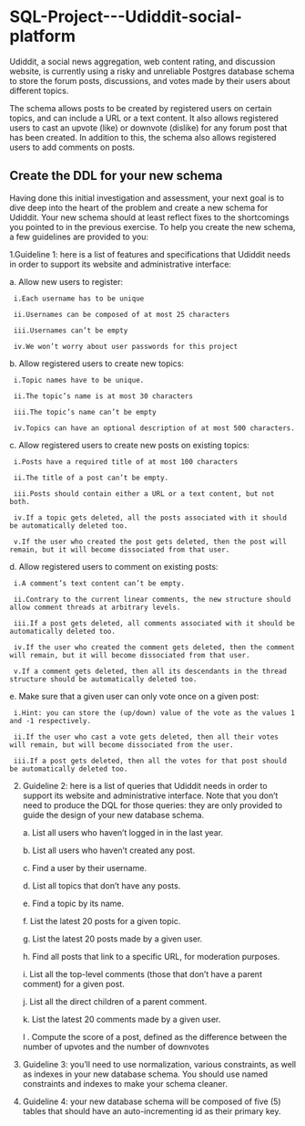# SQL-Project---Udiddit-social-platform

Udiddit, a social news aggregation, web content rating, and discussion website, is currently using a risky and unreliable Postgres database schema to store the forum posts, discussions, and votes made by their users about different topics.

The schema allows posts to be created by registered users on certain topics, and can include a URL or a text content. It also allows registered users to cast an upvote (like) or downvote (dislike) for any forum post that has been created. In addition to this, the schema also allows registered users to add comments on posts.

## Create the DDL for your new schema
Having done this initial investigation and assessment, your next goal is to dive deep into the heart of the problem and create a new schema for Udiddit. Your new     schema should at least reflect fixes to the shortcomings you pointed to in the previous exercise. To help you create the new schema, a few guidelines are provided to   you:

1.Guideline 1: here is a list of features and specifications that Udiddit needs in order to support its website and administrative interface:

  a.	Allow new users to register:
  
     i.Each username has to be unique
   
     ii.Usernames can be composed of at most 25 characters
   
     iii.Usernames can’t be empty
   
     iv.We won’t worry about user passwords for this project
   
	
  b.	Allow registered users to create new topics:
  
     i.Topic names have to be unique.
   
     ii.The topic’s name is at most 30 characters
   
     iii.The topic’s name can’t be empty
   
     iv.Topics can have an optional description of at most 500 characters.
   
   
  c.	Allow registered users to create new posts on existing topics:
  
     i.Posts have a required title of at most 100 characters
   
     ii.The title of a post can’t be empty.
   
     iii.Posts should contain either a URL or a text content, but not both.
   
     iv.If a topic gets deleted, all the posts associated with it should be automatically deleted too.
   
     v.If the user who created the post gets deleted, then the post will remain, but it will become dissociated from that user.
   
   
  d.	Allow registered users to comment on existing posts:
  
     i.A comment’s text content can’t be empty.
   
     ii.Contrary to the current linear comments, the new structure should allow comment threads at arbitrary levels.
   
     iii.If a post gets deleted, all comments associated with it should be automatically deleted too.
   
     iv.If the user who created the comment gets deleted, then the comment will remain, but it will become dissociated from that user.
   
     v.If a comment gets deleted, then all its descendants in the thread structure should be automatically deleted too.
   
   
  e.	Make sure that a given user can only vote once on a given post:
  
     i.Hint: you can store the (up/down) value of the vote as the values 1 and -1 respectively.
   
     ii.If the user who cast a vote gets deleted, then all their votes will remain, but will become dissociated from the user.
   
     iii.If a post gets deleted, then all the votes for that post should be automatically deleted too.
     
2.	Guideline 2: here is a list of queries that Udiddit needs in order to support its website and administrative interface. Note that you don’t need to produce the         DQL for those queries: they are only provided to guide the design of your new database schema.


      a.	List all users who haven’t logged in in the last year.
  
      b.	List all users who haven’t created any post.
  
      c.	Find a user by their username.
  
      d.	List all topics that don’t have any posts.
  
      e.	Find a topic by its name.
  
      f.	List the latest 20 posts for a given topic.
  
      g.	List the latest 20 posts made by a given user.
  
      h.	Find all posts that link to a specific URL, for moderation purposes.
  
      i.	List all the top-level comments (those that don’t have a parent comment) for a given post.
  
      j.	List all the direct children of a parent comment.
  
      k.	List the latest 20 comments made by a given user.
  
      l .	Compute the score of a post, defined as the difference between the number of upvotes and the number of downvotes

3.	Guideline 3: you’ll need to use normalization, various constraints, as well as indexes in your new database schema. You should use named constraints and indexes to make your schema cleaner.

4.	Guideline 4: your new database schema will be composed of five (5) tables that should have an auto-incrementing id as their primary key.

   

